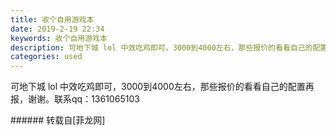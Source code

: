 ```yaml
---
title: 收个自用游戏本
date: 2019-2-19 22:34
keywords: 收个自用游戏本
description: 可地下城 lol 中效吃鸡即可，3000到4000左右，那些报价的看看自己的配置再报，谢谢。联系qq：1361065103
categories: used
---
```

<td class="t_f" id="postmessage_3073439">

可地下城 lol 中效吃鸡即可，3000到4000左右，那些报价的看看自己的配置再报，谢谢。联系qq：1361065103<br/>
</td>
###### 转载自[菲龙网]
